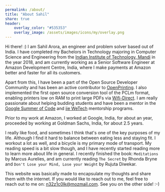```yaml
---
permalink: /about/
title: "About Sahil"
share: true
header:
    overlay_color: "#535353"
    overlay_image: /assets/images/icons/my/overlay.png
---
```

Hi there! :)
I am Sahil Arora, an engineer and problem solver based out of India. I have completed my Bachelors in Technology majoring in Computer Science and Engineering from the [Indian Institute of Technology, Mandi](http://iitmandi.ac.in/) in the year 2018, and am currently working as a Senior Software Engineer at Amazon Development Centre, India, where I make payments at Amazon better and faster for all its customers.

Apart from this, I have been a part of the Open Source Developer Community and has been an active contributor to [OpenPrinting](https://openprinting.github.io/). I also implemented the first open source conversion tool of the PCLm format, enabling printers low on RAM to print large PDFs via [Wifi-Direct](https://en.wikipedia.org/wiki/Wi-Fi_Direct). I am really passionate about helping budding students and have been a mentor in the [Google Summer of Code](https://summerofcode.withgoogle.com) and [iie WeTech](https://www.iie.org/Programs/WeTech) mentorship programs.

Prior to my work at Amazon, I worked at Google, India, for about an year, proceeded by working at Goldman Sachs, India, for about 2.5 years.

I really like food, and sometimes I think that's one of the key purposes of my life. Although I find it hard to balance between eating less and staying fit. I workout a lot as well, and a bicycle is my primary mode of transport. My reading speed is a bit slow though, and I have recently started reading more to learn more about life in general. I recently finished the book: `Meditations` by Marcus Aurelies, and am currently reading `The Secret` by Rhonda Bryne and `Don't Lose your Mind, Lose your Weight` by Rujuta Diwekar.

This website was basically made to encapsulate my thoughts and share them with the internet. If you would like to reach out to me, feel free to reach out to me on: [n32z1c0lk@mozmail.com](mailto:n32z1c0lk@mozmail.com). See you on the other side! :-)
